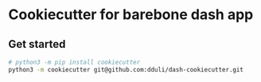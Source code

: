 # Cookiecutter for barebone dash app

## Get started
```bash
# python3 -m pip install cookiecutter
python3 -m cookiecutter git@github.com:dduli/dash-cookiecutter.git

```